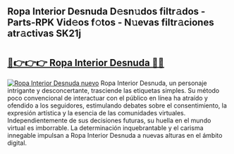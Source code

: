 ## Ropa Interior Desnuda D𝚎sn𝚞dos filtr𝚊dos - Parts-RPK Vid𝚎os f𝚘tos - N𝚞evas filtr𝚊ciones atr𝚊ctivas SK21j

# <h2><a href="http://mbb866.tromn.icu/?c=Ropa+Interior+Desnuda">🔗👉👉👉 Ropa Interior Desnuda 🔗🔗</a></h2>

[![Ropa Interior Desnuda nuevo](https://i.imgur.com/pEAQMta.gif)](http://mbb866.tromn.icu/?c=Ropa+Interior+Desnuda)
Ropa Interior Desnuda, un personaje intrigante y desconcertante, trasciende las etiquetas simples. Su método poco convencional de interactuar con el público en línea ha atraído y ofendido a los seguidores, estimulando debates sobre el consentimiento, la expresión artística y la esencia de las comunidades virtuales. Independientemente de sus decisiones futuras, su huella en el mundo virtual es imborrable. La determinación inquebrantable y el carisma innegable impulsan a Ropa Interior Desnuda a nuevas alturas en el ámbito digital.

